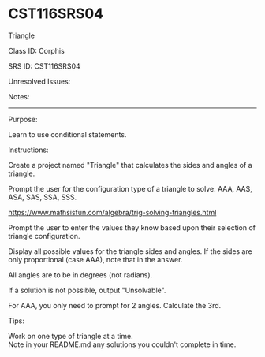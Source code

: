# CST116SRS04
Triangle


Class ID: Corphis

SRS ID: CST116SRS04

Unresolved Issues:  

Notes:  


---

Purpose:  

Learn to use conditional statements. 



Instructions:  

Create a project named "Triangle" that calculates the sides and angles of a triangle.  

Prompt the user for the configuration type of a triangle to solve: AAA, AAS, ASA, SAS, SSA, SSS.  

https://www.mathsisfun.com/algebra/trig-solving-triangles.html

Prompt the user to enter the values they know based upon their selection of triangle configuration.  

Display all possible values for the triangle sides and angles. If the sides are only proportional (case AAA), note that in the answer.  

All angles are to be in degrees (not radians).  

If a solution is not possible, output "Unsolvable".  

For AAA, you only need to prompt for 2 angles. Calculate the 3rd.  

Tips:  

Work on one type of triangle at a time.  
Note in your README.md any solutions you couldn't complete in time. 
